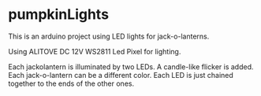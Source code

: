 # pumpkinLights

This is an arduino project using LED lights for jack-o-lanterns. 

Using ALITOVE DC 12V WS2811 Led Pixel for lighting.

Each jackolantern is illuminated by two LEDs. A candle-like flicker is added. Each jack-o-lantern can be a different color. Each LED is just chained together to the ends
of the other ones. 
